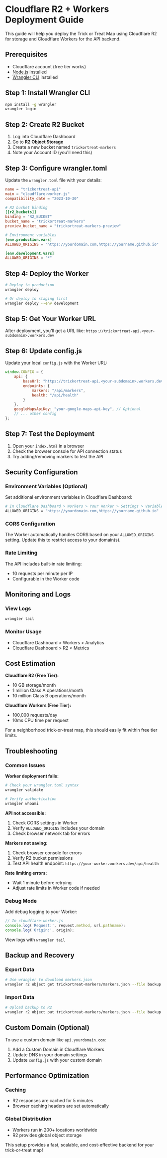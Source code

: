 # Cloudflare R2 + Workers Deployment Guide

This guide will help you deploy the Trick or Treat Map using Cloudflare R2 for storage and Cloudflare Workers for the API backend.

## Prerequisites

- Cloudflare account (free tier works)
- [Node.js](https://nodejs.org/) installed
- [Wrangler CLI](https://developers.cloudflare.com/workers/wrangler/install-and-update/) installed

## Step 1: Install Wrangler CLI

```bash
npm install -g wrangler
wrangler login
```

## Step 2: Create R2 Bucket

1. Log into Cloudflare Dashboard
2. Go to **R2 Object Storage**
3. Create a new bucket named `trickortreat-markers`
4. Note your Account ID (you'll need this)

## Step 3: Configure wrangler.toml

Update the `wrangler.toml` file with your details:

```toml
name = "trickortreat-api"
main = "cloudflare-worker.js"
compatibility_date = "2023-10-30"

# R2 bucket binding
[[r2_buckets]]
binding = "R2_BUCKET"
bucket_name = "trickortreat-markers"
preview_bucket_name = "trickortreat-markers-preview"

# Environment variables
[env.production.vars]
ALLOWED_ORIGINS = "https://yourdomain.com,https://yourname.github.io"

[env.development.vars]
ALLOWED_ORIGINS = "*"
```

## Step 4: Deploy the Worker

```bash
# Deploy to production
wrangler deploy

# Or deploy to staging first
wrangler deploy --env development
```

## Step 5: Get Your Worker URL

After deployment, you'll get a URL like:
`https://trickortreat-api.<your-subdomain>.workers.dev`

## Step 6: Update config.js

Update your local `config.js` with the Worker URL:

```javascript
window.CONFIG = {
    api: {
        baseUrl: "https://trickortreat-api.<your-subdomain>.workers.dev",
        endpoints: {
            markers: "/api/markers",
            health: "/api/health"
        }
    },
    googleMapsApiKey: "your-google-maps-api-key", // Optional
    // ... other config
};
```

## Step 7: Test the Deployment

1. Open your `index.html` in a browser
2. Check the browser console for API connection status
3. Try adding/removing markers to test the API

## Security Configuration

### Environment Variables (Optional)

Set additional environment variables in Cloudflare Dashboard:

```bash
# In Cloudflare Dashboard > Workers > Your Worker > Settings > Variables
ALLOWED_ORIGINS = "https://yourdomain.com,https://yourname.github.io"
```

### CORS Configuration

The Worker automatically handles CORS based on your `ALLOWED_ORIGINS` setting. Update this to restrict access to your domain(s).

### Rate Limiting

The API includes built-in rate limiting:
- 10 requests per minute per IP
- Configurable in the Worker code

## Monitoring and Logs

### View Logs
```bash
wrangler tail
```

### Monitor Usage
- Cloudflare Dashboard > Workers > Analytics
- Cloudflare Dashboard > R2 > Metrics

## Cost Estimation

**Cloudflare R2 (Free Tier):**
- 10 GB storage/month
- 1 million Class A operations/month
- 10 million Class B operations/month

**Cloudflare Workers (Free Tier):**
- 100,000 requests/day
- 10ms CPU time per request

For a neighborhood trick-or-treat map, this should easily fit within free tier limits.

## Troubleshooting

### Common Issues

**Worker deployment fails:**
```bash
# Check your wrangler.toml syntax
wrangler validate

# Verify authentication
wrangler whoami
```

**API not accessible:**
1. Check CORS settings in Worker
2. Verify `ALLOWED_ORIGINS` includes your domain
3. Check browser network tab for errors

**Markers not saving:**
1. Check browser console for errors
2. Verify R2 bucket permissions
3. Test API health endpoint: `https://your-worker.workers.dev/api/health`

**Rate limiting errors:**
- Wait 1 minute before retrying
- Adjust rate limits in Worker code if needed

### Debug Mode

Add debug logging to your Worker:

```javascript
// In cloudflare-worker.js
console.log('Request:', request.method, url.pathname);
console.log('Origin:', origin);
```

View logs with `wrangler tail`

## Backup and Recovery

### Export Data
```bash
# Use wrangler to download markers.json
wrangler r2 object get trickortreat-markers/markers.json --file backup.json
```

### Import Data
```bash
# Upload backup to R2
wrangler r2 object put trickortreat-markers/markers.json --file backup.json
```

## Custom Domain (Optional)

To use a custom domain like `api.yourdomain.com`:

1. Add a Custom Domain in Cloudflare Workers
2. Update DNS in your domain settings
3. Update `config.js` with your custom domain

## Performance Optimization

### Caching
- R2 responses are cached for 5 minutes
- Browser caching headers are set automatically

### Global Distribution
- Workers run in 200+ locations worldwide
- R2 provides global object storage

This setup provides a fast, scalable, and cost-effective backend for your trick-or-treat map!